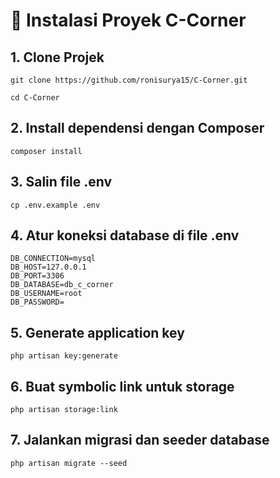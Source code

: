 # 🚀 Instalasi Proyek C-Corner

## 1. Clone Projek

```
git clone https://github.com/ronisurya15/C-Corner.git

cd C-Corner
```

## 2. Install dependensi dengan Composer

```
composer install
```

## 3. Salin file .env

```
cp .env.example .env
```

## 4. Atur koneksi database di file .env

```
DB_CONNECTION=mysql
DB_HOST=127.0.0.1
DB_PORT=3306
DB_DATABASE=db_c_corner
DB_USERNAME=root
DB_PASSWORD=
```

## 5. Generate application key

```
php artisan key:generate
```

## 6. Buat symbolic link untuk storage

```
php artisan storage:link
```

## 7. Jalankan migrasi dan seeder database

```
php artisan migrate --seed
```

